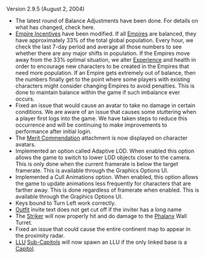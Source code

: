 Version 2.9.5 (August 2, 2004)

- The latest round of Balance Adjustments have been done. For details on what
  has changed, check here.
- [Empire Incentives](../etc/Empire_Incentives.md) have been modified. If all
  [Empires](../terminology/Empire.md) are balanced, they have approximately 33% of the total
  global population. Every hour, we check the last 7-day period and average all
  those numbers to see whether there are any major shifts in population. If the
  Empires move away from the 33% optimal situation, we alter
  [Experience](../terminology/Experience_Points.md) and health in order to encourage new characters to
  be created in the Empires that need more population. If an Empire gets
  extremely out of balance, then the numbers finally get to the point where some
  players with existing characters might consider changing Empires to avoid
  penalties. This is done to maintain balance within the game if such imbalance
  ever occurs.
- Fixed an issue that would cause an avatar to take no damage in certain
  conditions. We are aware of an issue that causes some stuttering when a player
  first logs into the game. We have taken steps to reduce this occurrence and
  will be continuing to make improvements to performance after initial login.
- The [Merit Commendation](../merits/Merit_Commendations.md) attachment is now displayed
  on character avatars.
- Implemented an option called Adaptive LOD. When enabled this option allows the
  game to switch to lower LOD objects closer to the camera. This is only done
  when the current framerate is below the target framerate. This is available
  through the Graphics Options UI.
- Implemented a Cull Animations option. When enabled, this option allows the
  game to update animations less frequently for characters that are farther
  away. This is done regardless of framerate when enabled. This is available
  through the Graphics Options UI.
- Keys bound to Turn Left work correctly.
- [Outfit](../terminology/Outfit.md) invite text does not get cut off if the inviter has a long
  name
- The [Striker](../weapons/Striker.md) will now properly hit and do damage to the
  [Phalanx](../items/Phalanx.md) Wall Turret.
- Fixed an issue that could cause the entire continent map to appear in the
  proximity radar.
- [LLU](../terminology/Lattice_Logic_Unit.md) [Sub-Capitols](../locations/Sub-Capitol.md)
  will now spawn an LLU if the only linked base is a [Capitol](../locations/Capitol.md).

<!--[category:Patches](category:Patches.md)-->
